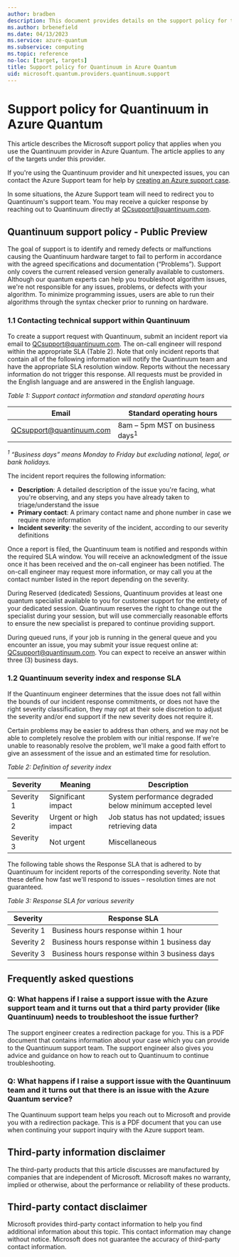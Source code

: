 ```yaml
---
author: bradben
description: This document provides details on the support policy for the Quantinuum provider in Azure Quantum
ms.author: brbenefield
ms.date: 04/13/2023
ms.service: azure-quantum
ms.subservice: computing
ms.topic: reference
no-loc: [target, targets]
title: Support policy for Quantinuum in Azure Quantum
uid: microsoft.quantum.providers.quantinuum.support
---
```


# Support policy for Quantinuum in Azure Quantum

This article describes the Microsoft support policy that applies when you use the Quantinuum provider in Azure Quantum. The article applies to any of the targets under this provider.

If you're using the Quantinuum provider and hit unexpected issues, you can contact the Azure Support team for help by [creating an Azure support case](/azure/azure-portal/supportability/how-to-create-azure-support-request).

In some situations, the Azure Support team will need to redirect you to Quantinuum's support team. You may receive a quicker response by reaching out to Quantinuum directly at <a href="mailto:QCsupport@quantinuum.com">QCsupport@quantinuum.com</a>. 

## Quantinuum support policy - Public Preview

The goal of support is to identify and remedy defects or malfunctions causing the Quantinuum hardware target to fail to perform in accordance with the agreed specifications and documentation (“Problems”). Support only covers the current released version generally available to customers. Although our quantum experts can help you troubleshoot algorithm issues, we're not responsible for any issues, problems, or defects with your algorithm. To minimize programming issues, users are able to run their algorithms through the syntax checker prior to running on hardware.  

### 1.1	Contacting technical support within Quantinuum

To create a support request with Quantinuum, submit an incident report via email to <a href="mailto:QCsupport@quantinuum.com">QCsupport@quantinuum.com</a>. The on-call engineer will respond within the appropriate SLA (Table 2). Note that only incident reports that contain all of the following information will notify the Quantinuum team and have the appropriate SLA resolution window. Reports without the necessary information do not trigger this response. All requests must be provided in the English language and are answered in the English language.

_Table 1: Support contact information and standard operating hours_

| Email | Standard operating hours |
| - | - |
| <a href="mailto:QCsupport@quantinuum.com">QCsupport@quantinuum.com</a> | 8am – 5pm MST on business days<sup>1</sup> |

_<sup>1</sup> “Business days” means Monday to Friday but excluding national, legal, or bank holidays._

The incident report requires the following information:

- **Description**: A detailed description of the issue you're facing, what you're observing, and any steps you have already taken to triage/understand the issue
- **Primary contact**: A primary contact name and phone number in case we require more information
- **Incident severity**: the severity of the incident, according to our severity definitions

Once a report is filed, the Quantinuum team is notified and responds within the required SLA window. You will receive an acknowledgment of the issue once it has been received and the on-call engineer has been notified. The on-call engineer may request more information, or may call you at the contact number listed in the report depending on the severity. 

During Reserved (dedicated) Sessions, Quantinuum provides at least one quantum specialist available to you for customer support for the entirety of your dedicated session. Quantinuum reserves the right to change out the specialist during your session, but will use commercially reasonable efforts to ensure the new specialist is prepared to continue providing support.

During queued runs, if your job is running in the general queue and you encounter an issue, you may submit your issue request online at: <a href="mailto:QCsupport@quantinuum.com">QCsupport@quantinuum.com</a>. You can expect to receive an answer within three (3) business days.  

### 1.2	Quantinuum severity index and response SLA

If the Quantinuum engineer determines that the issue does not fall within the bounds of our incident response commitments, or does not have the right severity classification, they may opt at their sole discretion to adjust the severity and/or end support if the new severity does not require it.

Certain problems may be easier to address than others, and we may not be able to completely resolve the problem with our initial response. If we're unable to reasonably resolve the problem, we'll make a good faith effort to give an assessment of the issue and an estimated time for resolution. 

_Table 2: Definition of severity index_

| Severity | Meaning | Description |
| - | - | - |
| Severity 1| Significant impact | System performance degraded below minimum accepted level |
| Severity 2| Urgent or high impact | Job status has not updated; issues retrieving data |
| Severity 3| Not urgent | Miscellaneous  |

The following table shows the Response SLA that is adhered to by Quantinuum for incident reports of the corresponding severity. Note that these define how fast we'll respond to issues – resolution times are not guaranteed.

_Table 3: Response SLA for various severity_

| Severity | Response SLA |
| - | - |
| Severity 1 | Business hours response within 1 hour |
| Severity 2 | Business hours response within 1 business day |
| Severity 3 | Business hours response within 3 business days |

## Frequently asked questions

### Q: What happens if I raise a support issue with the Azure support team and it turns out that a third party provider (like Quantinuum) needs to troubleshoot the issue further?

The support engineer creates a redirection package for you. This is a PDF document that contains information about your case which you can provide to the Quantinuum support team.
The support engineer also gives you advice and guidance on how to reach out to Quantinuum to continue troubleshooting.

### Q: What happens if I raise a support issue with the Quantinuum team and it turns out that there is an issue with the Azure Quantum service?

The Quantinuum support team helps you reach out to Microsoft and provide you with a redirection package. This is a PDF document that you can use when continuing your support inquiry with the Azure support team.

## Third-party information disclaimer

The third-party products that this article discusses are manufactured by companies that are independent of Microsoft. Microsoft makes no warranty, implied or otherwise, about the performance or reliability of these products.

## Third-party contact disclaimer

Microsoft provides third-party contact information to help you find additional information about this topic. This contact information may change without notice. Microsoft does not guarantee the accuracy of third-party contact information.